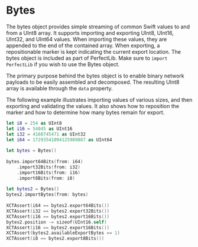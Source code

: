 # Bytes

The bytes object provides simple streaming of common Swift values to and from a UInt8 array. It supports importing and exporting UInt8, UInt16, UInt32, and UInt64 values. When importing these values, they are appended to the end of the contained array. When exporting, a repositionable marker is kept indicating the current export location. The bytes object is included as part of PerfectLib. Make sure to ```import PerfectLib``` if you wish to use the Bytes object.

The primary purpose behind the bytes object is to enable binary network payloads to be easily assembled and decomposed. The resulting UInt8 array is available through the ```data``` property.

The following example illustrates importing values of various sizes, and then exporting and validating the values. It also shows how to reposition the marker and how to determine how many bytes remain for export.

```swift
let i8 = 254 as UInt8
let i16 = 54045 as UInt16
let i32 = 4160745471 as UInt32
let i64 = 17293541094125989887 as UInt64
	
let bytes = Bytes()
	
bytes.import64Bits(from: i64)
	.import32Bits(from: i32)
	.import16Bits(from: i16)
	.import8Bits(from: i8)
	
let bytes2 = Bytes()
bytes2.importBytes(from: bytes)
	
XCTAssert(i64 == bytes2.export64Bits())
XCTAssert(i32 == bytes2.export32Bits())
XCTAssert(i16 == bytes2.export16Bits())
bytes2.position -= sizeof(UInt16.self)
XCTAssert(i16 == bytes2.export16Bits())
XCTAssert(bytes2.availableExportBytes == 1)
XCTAssert(i8 == bytes2.export8Bits())
```
